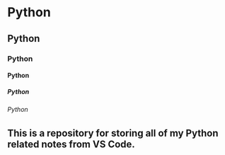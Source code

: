# Python
## Python
### Python
#### Python
##### Python
###### Python

## This is a repository for storing all of my Python related notes from VS Code.